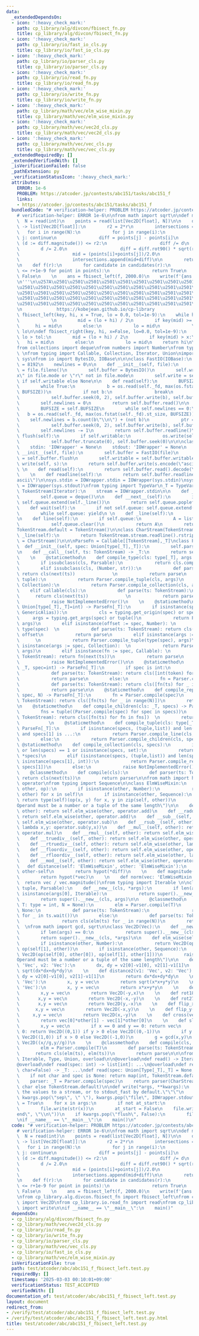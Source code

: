 ```yaml
---
data:
  _extendedDependsOn:
  - icon: ':heavy_check_mark:'
    path: cp_library/alg/divcon/fbisect_fn.py
    title: cp_library/alg/divcon/fbisect_fn.py
  - icon: ':heavy_check_mark:'
    path: cp_library/io/fast_io_cls.py
    title: cp_library/io/fast_io_cls.py
  - icon: ':heavy_check_mark:'
    path: cp_library/io/parser_cls.py
    title: cp_library/io/parser_cls.py
  - icon: ':heavy_check_mark:'
    path: cp_library/io/read_fn.py
    title: cp_library/io/read_fn.py
  - icon: ':heavy_check_mark:'
    path: cp_library/io/write_fn.py
    title: cp_library/io/write_fn.py
  - icon: ':heavy_check_mark:'
    path: cp_library/math/vec/elm_wise_mixin.py
    title: cp_library/math/vec/elm_wise_mixin.py
  - icon: ':heavy_check_mark:'
    path: cp_library/math/vec/vec2d_cls.py
    title: cp_library/math/vec/vec2d_cls.py
  - icon: ':heavy_check_mark:'
    path: cp_library/math/vec/vec_cls.py
    title: cp_library/math/vec/vec_cls.py
  _extendedRequiredBy: []
  _extendedVerifiedWith: []
  _isVerificationFailed: false
  _pathExtension: py
  _verificationStatusIcon: ':heavy_check_mark:'
  attributes:
    ERROR: 1e-6
    PROBLEM: https://atcoder.jp/contests/abc151/tasks/abc151_f
    links:
    - https://atcoder.jp/contests/abc151/tasks/abc151_f
  bundledCode: "# verification-helper: PROBLEM https://atcoder.jp/contests/abc151/tasks/abc151_f\n\
    # verification-helper: ERROR 1e-6\n\nfrom math import sqrt\n\ndef main():\n  \
    \  N = read(int)\n    points = read(list[Vec2D[float], N])\n\n    def candidates(r)\
    \ -> list[Vec2D[float]]:\n        r2 = 2*r\n        intersections = []\n     \
    \   for i in range(N):\n            for j in range(i):\n                if i ==\
    \ j: continue\n                diff = points[j] - points[i]\n                if\
    \ (d := diff.magnitude()) <= r2:\n                    diff /= d\n            \
    \        d /= 2.0\n                    diff = diff.rot90() * sqrt(r*r - d*d)\n\
    \                    mid = (points[i]+points[j])/2.0\n                    intersections.append(mid-diff)\n\
    \                    intersections.append(mid+diff)\n\n        return intersections\n\
    \n    def f(r):\n        for candidate in candidates(r):\n            if all(candidate.distance(point)\
    \ <= r+1e-9 for point in points):\n                return True\n        return\
    \ False\n    \n    ans = fbisect_left(f, 2000.0)\n    write(f'{ans:0.18f}')\n\n\
    \n'''\n\u257A\u2501\u2501\u2501\u2501\u2501\u2501\u2501\u2501\u2501\u2501\u2501\
    \u2501\u2501\u2501\u2501\u2501\u2501\u2501\u2501\u2501\u2501\u2501\u2501\u2501\
    \u2501\u2501\u2501\u2501\u2501\u2501\u2501\u2501\u2501\u2501\u2501\u2501\u2501\
    \u2501\u2501\u2501\u2501\u2501\u2501\u2501\u2501\u2501\u2501\u2501\u2501\u2501\
    \u2501\u2501\u2501\u2501\u2501\u2501\u2501\u2501\u2501\u2501\u2501\u2501\u2578\
    \n             https://kobejean.github.io/cp-library               \n'''\n\ndef\
    \ fbisect_left(key, hi, x = True, lo = 0.0, tol=1e-9):\n    while hi - lo > tol:\
    \            \n        mid = (lo + hi) / 2\n        if key(mid) >= x:\n      \
    \      hi = mid\n        else:\n            lo = mid\n            \n    return\
    \ lo\n\ndef fbisect_right(key, hi, x=False, lo=0.0, tol=1e-9):\n    while hi -\
    \ lo > tol:\n        mid = (lo + hi) / 2\n        if key(mid) > x:\n         \
    \   hi = mid\n        else:\n            lo = mid\n    return hi\n\n\nimport typing\n\
    from collections import deque\nfrom numbers import Number\nfrom types import GenericAlias\
    \ \nfrom typing import Callable, Collection, Iterator, Union\nimport os\nimport\
    \ sys\nfrom io import BytesIO, IOBase\n\n\nclass FastIO(IOBase):\n    BUFSIZE\
    \ = 8192\n    newlines = 0\n\n    def __init__(self, file):\n        self._fd\
    \ = file.fileno()\n        self.buffer = BytesIO()\n        self.writable = \"\
    x\" in file.mode or \"r\" not in file.mode\n        self.write = self.buffer.write\
    \ if self.writable else None\n\n    def read(self):\n        BUFSIZE = self.BUFSIZE\n\
    \        while True:\n            b = os.read(self._fd, max(os.fstat(self._fd).st_size,\
    \ BUFSIZE))\n            if not b:\n                break\n            ptr = self.buffer.tell()\n\
    \            self.buffer.seek(0, 2), self.buffer.write(b), self.buffer.seek(ptr)\n\
    \        self.newlines = 0\n        return self.buffer.read()\n\n    def readline(self):\n\
    \        BUFSIZE = self.BUFSIZE\n        while self.newlines == 0:\n         \
    \   b = os.read(self._fd, max(os.fstat(self._fd).st_size, BUFSIZE))\n        \
    \    self.newlines = b.count(b\"\\n\") + (not b)\n            ptr = self.buffer.tell()\n\
    \            self.buffer.seek(0, 2), self.buffer.write(b), self.buffer.seek(ptr)\n\
    \        self.newlines -= 1\n        return self.buffer.readline()\n\n    def\
    \ flush(self):\n        if self.writable:\n            os.write(self._fd, self.buffer.getvalue())\n\
    \            self.buffer.truncate(0), self.buffer.seek(0)\n\n\nclass IOWrapper(IOBase):\n\
    \    stdin: 'IOWrapper' = None\n    stdout: 'IOWrapper' = None\n    \n    def\
    \ __init__(self, file):\n        self.buffer = FastIO(file)\n        self.flush\
    \ = self.buffer.flush\n        self.writable = self.buffer.writable\n\n    def\
    \ write(self, s):\n        return self.buffer.write(s.encode(\"ascii\"))\n   \
    \ \n    def read(self):\n        return self.buffer.read().decode(\"ascii\")\n\
    \    \n    def readline(self):\n        return self.buffer.readline().decode(\"\
    ascii\")\n\nsys.stdin = IOWrapper.stdin = IOWrapper(sys.stdin)\nsys.stdout = IOWrapper.stdout\
    \ = IOWrapper(sys.stdout)\nfrom typing import TypeVar\n_T = TypeVar('T')\n\nclass\
    \ TokenStream(Iterator):\n    stream = IOWrapper.stdin\n\n    def __init__(self):\n\
    \        self.queue = deque()\n\n    def __next__(self):\n        if not self.queue:\
    \ self.queue.extend(self._line())\n        return self.queue.popleft()\n    \n\
    \    def wait(self):\n        if not self.queue: self.queue.extend(self._line())\n\
    \        while self.queue: yield\n \n    def _line(self):\n        return TokenStream.stream.readline().split()\n\
    \n    def line(self):\n        if self.queue:\n            A = list(self.queue)\n\
    \            self.queue.clear()\n            return A\n        return self._line()\n\
    TokenStream.default = TokenStream()\n\nclass CharStream(TokenStream):\n    def\
    \ _line(self):\n        return TokenStream.stream.readline().rstrip()\nCharStream.default\
    \ = CharStream()\n\n\nParseFn = Callable[[TokenStream],_T]\nclass Parser:\n  \
    \  def __init__(self, spec: Union[type[_T],_T]):\n        self.parse = Parser.compile(spec)\n\
    \n    def __call__(self, ts: TokenStream) -> _T:\n        return self.parse(ts)\n\
    \    \n    @staticmethod\n    def compile_type(cls: type[_T], args = ()) -> _T:\n\
    \        if issubclass(cls, Parsable):\n            return cls.compile(*args)\n\
    \        elif issubclass(cls, (Number, str)):\n            def parse(ts: TokenStream):\
    \ return cls(next(ts))              \n            return parse\n        elif issubclass(cls,\
    \ tuple):\n            return Parser.compile_tuple(cls, args)\n        elif issubclass(cls,\
    \ Collection):\n            return Parser.compile_collection(cls, args)\n    \
    \    elif callable(cls):\n            def parse(ts: TokenStream):\n          \
    \      return cls(next(ts))              \n            return parse\n        else:\n\
    \            raise NotImplementedError()\n    \n    @staticmethod\n    def compile(spec:\
    \ Union[type[_T],_T]=int) -> ParseFn[_T]:\n        if isinstance(spec, (type,\
    \ GenericAlias)):\n            cls = typing.get_origin(spec) or spec\n       \
    \     args = typing.get_args(spec) or tuple()\n            return Parser.compile_type(cls,\
    \ args)\n        elif isinstance(offset := spec, Number): \n            cls =\
    \ type(spec)  \n            def parse(ts: TokenStream): return cls(next(ts)) +\
    \ offset\n            return parse\n        elif isinstance(args := spec, tuple):\
    \      \n            return Parser.compile_tuple(type(spec), args)\n        elif\
    \ isinstance(args := spec, Collection):  \n            return Parser.compile_collection(type(spec),\
    \ args)\n        elif isinstance(fn := spec, Callable): \n            def parse(ts:\
    \ TokenStream): return fn(next(ts))\n            return parse\n        else:\n\
    \            raise NotImplementedError()\n\n    @staticmethod\n    def compile_line(cls:\
    \ _T, spec=int) -> ParseFn[_T]:\n        if spec is int:\n            fn = Parser.compile(spec)\n\
    \            def parse(ts: TokenStream): return cls([int(token) for token in ts.line()])\n\
    \            return parse\n        else:\n            fn = Parser.compile(spec)\n\
    \            def parse(ts: TokenStream): return cls([fn(ts) for _ in ts.wait()])\n\
    \            return parse\n\n    @staticmethod\n    def compile_repeat(cls: _T,\
    \ spec, N) -> ParseFn[_T]:\n        fn = Parser.compile(spec)\n        def parse(ts:\
    \ TokenStream): return cls([fn(ts) for _ in range(N)])\n        return parse\n\
    \n    @staticmethod\n    def compile_children(cls: _T, specs) -> ParseFn[_T]:\n\
    \        fns = tuple((Parser.compile(spec) for spec in specs))\n        def parse(ts:\
    \ TokenStream): return cls([fn(ts) for fn in fns])  \n        return parse\n \
    \           \n    @staticmethod\n    def compile_tuple(cls: type[_T], specs) ->\
    \ ParseFn[_T]:\n        if isinstance(specs, (tuple,list)) and len(specs) == 2\
    \ and specs[1] is ...:\n            return Parser.compile_line(cls, specs[0])\n\
    \        else:\n            return Parser.compile_children(cls, specs)\n\n   \
    \ @staticmethod\n    def compile_collection(cls, specs):\n        if not specs\
    \ or len(specs) == 1 or isinstance(specs, set):\n            return Parser.compile_line(cls,\
    \ *specs)\n        elif (isinstance(specs, (tuple,list)) and len(specs) == 2 and\
    \ isinstance(specs[1], int)):\n            return Parser.compile_repeat(cls, specs[0],\
    \ specs[1])\n        else:\n            raise NotImplementedError()\n\nclass Parsable:\n\
    \    @classmethod\n    def compile(cls):\n        def parser(ts: TokenStream):\
    \ return cls(next(ts))\n        return parser\n\nfrom math import hypot\n\nimport\
    \ operator\nfrom typing import Sequence\n\nclass ElmWiseMixin:\n    def elm_wise(self,\
    \ other, op):\n        if isinstance(other, Number):\n            return type(self)(op(x,\
    \ other) for x in self)\n        if isinstance(other, Sequence):\n           \
    \ return type(self)(op(x, y) for x, y in zip(self, other))\n        raise ValueError(\"\
    Operand must be a number or a tuple of the same length\")\n\n    def __add__(self,\
    \ other): return self.elm_wise(other, operator.add)\n    def __radd__(self, other):\
    \ return self.elm_wise(other, operator.add)\n    def __sub__(self, other): return\
    \ self.elm_wise(other, operator.sub)\n    def __rsub__(self, other): return self.elm_wise(other,\
    \ lambda x,y: operator.sub(y,x))\n    def __mul__(self, other): return self.elm_wise(other,\
    \ operator.mul)\n    def __rmul__(self, other): return self.elm_wise(other, operator.mul)\n\
    \    def __truediv__(self, other): return self.elm_wise(other, operator.truediv)\n\
    \    def __rtruediv__(self, other): return self.elm_wise(other, lambda x,y: operator.truediv(y,x))\n\
    \    def __floordiv__(self, other): return self.elm_wise(other, operator.floordiv)\n\
    \    def __rfloordiv__(self, other): return self.elm_wise(other, lambda x,y: operator.floordiv(y,x))\n\
    \    def __mod__(self, other): return self.elm_wise(other, operator.mod)\n\n \
    \   def distance(self: 'ElmWiseMixin', other: 'ElmWiseMixin'):\n        diff =\
    \ other-self\n        return hypot(*diff)\n    \n    def magnitude(vec: 'ElmWiseMixin'):\n\
    \        return hypot(*vec)\n    \n    def norm(vec: 'ElmWiseMixin'):\n      \
    \  return vec / vec.magnitude()\nfrom typing import Iterable \n\nclass Vec(ElmWiseMixin,\
    \ tuple, Parsable):\n    def __new__(cls, *args):\n        if len(args) == 1 and\
    \ isinstance(args[0], Iterable):\n            return super().__new__(cls, args[0])\n\
    \        return super().__new__(cls, args)\n\n    @classmethod\n    def compile(cls,\
    \ T: type = int, N = None):\n        elm = Parser.compile(T)\n        if N is\
    \ None:\n            def parse(ts: TokenStream):\n                return cls(elm(ts)\
    \ for _ in ts.wait())\n        else:\n            def parse(ts: TokenStream):\n\
    \                return cls(elm(ts) for _ in range(N))\n        return parse\n\
    \  \nfrom math import gcd, sqrt\n\nclass Vec2D(Vec):\n    def __new__(cls, *args):\n\
    \        if len(args) == 0:\n            return super().__new__(cls, (0,0))\n\
    \        return super().__new__(cls, *args)\n\n    def elm_wise(self, other, op):\n\
    \        if isinstance(other, Number):\n            return Vec2D(op(self[0], other),\
    \ op(self[1], other))\n        if isinstance(other, Sequence):\n            return\
    \ Vec2D(op(self[0], other[0]), op(self[1], other[1]))\n        raise ValueError(\"\
    Operand must be a number or a tuple of the same length\")\n\n    def distance(v1:\
    \ 'Vec', v2: 'Vec'):\n        dx, dy = v2[0]-v1[0], v2[1]-v1[1]\n        return\
    \ sqrt(dx*dx+dy*dy)\n    \n    def distance2(v1: 'Vec', v2: 'Vec'):\n        dx,\
    \ dy = v2[0]-v1[0], v2[1]-v1[1]\n        return dx*dx+dy*dy\n    \n    def magnitude(vec:\
    \ 'Vec'):\n        x, y = vec\n        return sqrt(x*x+y*y)\n    \n    def magnitude2(vec:\
    \ 'Vec'):\n        x, y = vec\n        return x*x+y*y\n    \n    def rot90(vec):\n\
    \        x,y = vec\n        return Vec2D(-y,x)\n    \n    def rot180(vec):\n \
    \       x,y = vec\n        return Vec2D(-x,-y)\n    \n    def rot270(vec):\n \
    \       x,y = vec\n        return Vec2D(y,-x)\n    \n    def flip_x(vec):\n  \
    \      x,y = vec\n        return Vec2D(-x,y)\n    \n    def flip_y(vec):\n   \
    \     x,y = vec\n        return Vec2D(x,-y)\n    \n    def cross(vec, other):\n\
    \        return vec[0]*other[1] - vec[1]*other[0]\n    \n    def slope_norm(vec):\n\
    \        x,y = vec\n        if x == 0 and y == 0: return vec\n        if x ==\
    \ 0: return Vec2D((0,1)) if y > 0 else Vec2D((0,-1))\n        if y == 0: return\
    \ Vec2D((1,0)) if x > 0 else Vec2D((-1,0))\n        g = gcd(x,y)\n        return\
    \ Vec2D((x//g,y//g))\n    \n    @classmethod\n    def compile(cls, T: type = int):\n\
    \        elm = Parser.compile(T)\n        def parse(ts: TokenStream):\n      \
    \      return cls(elm(ts), elm(ts))\n        return parse\n\n\nfrom typing import\
    \ Iterable, Type, Union, overload\n\n@overload\ndef read() -> Iterable[int]: ...\n\
    @overload\ndef read(spec: int) -> list[int]: ...\n@overload\ndef read(spec: Union[Type[_T],_T],\
    \ char=False) -> _T: ...\ndef read(spec: Union[Type[_T],_T] = None, char=False):\n\
    \    if not char and spec is None: return map(int, TokenStream.default.line())\n\
    \    parser: _T = Parser.compile(spec)\n    return parser(CharStream.default if\
    \ char else TokenStream.default)\n\ndef write(*args, **kwargs):\n    \"\"\"Prints\
    \ the values to a stream, or to stdout_fast by default.\"\"\"\n    sep, file =\
    \ kwargs.pop(\"sep\", \" \"), kwargs.pop(\"file\", IOWrapper.stdout)\n    at_start\
    \ = True\n    for x in args:\n        if not at_start:\n            file.write(sep)\n\
    \        file.write(str(x))\n        at_start = False\n    file.write(kwargs.pop(\"\
    end\", \"\\n\"))\n    if kwargs.pop(\"flush\", False):\n        file.flush()\n\
    \nif __name__ == \"__main__\":\n    main()\n"
  code: "# verification-helper: PROBLEM https://atcoder.jp/contests/abc151/tasks/abc151_f\n\
    # verification-helper: ERROR 1e-6\n\nfrom math import sqrt\n\ndef main():\n  \
    \  N = read(int)\n    points = read(list[Vec2D[float], N])\n\n    def candidates(r)\
    \ -> list[Vec2D[float]]:\n        r2 = 2*r\n        intersections = []\n     \
    \   for i in range(N):\n            for j in range(i):\n                if i ==\
    \ j: continue\n                diff = points[j] - points[i]\n                if\
    \ (d := diff.magnitude()) <= r2:\n                    diff /= d\n            \
    \        d /= 2.0\n                    diff = diff.rot90() * sqrt(r*r - d*d)\n\
    \                    mid = (points[i]+points[j])/2.0\n                    intersections.append(mid-diff)\n\
    \                    intersections.append(mid+diff)\n\n        return intersections\n\
    \n    def f(r):\n        for candidate in candidates(r):\n            if all(candidate.distance(point)\
    \ <= r+1e-9 for point in points):\n                return True\n        return\
    \ False\n    \n    ans = fbisect_left(f, 2000.0)\n    write(f'{ans:0.18f}')\n\n\
    \nfrom cp_library.alg.divcon.fbisect_fn import fbisect_left\nfrom cp_library.math.vec.vec2d_cls\
    \ import Vec2D\nfrom cp_library.io.read_fn import read\nfrom cp_library.io.write_fn\
    \ import write\n\nif __name__ == \"__main__\":\n    main()"
  dependsOn:
  - cp_library/alg/divcon/fbisect_fn.py
  - cp_library/math/vec/vec2d_cls.py
  - cp_library/io/read_fn.py
  - cp_library/io/write_fn.py
  - cp_library/io/parser_cls.py
  - cp_library/math/vec/vec_cls.py
  - cp_library/io/fast_io_cls.py
  - cp_library/math/vec/elm_wise_mixin.py
  isVerificationFile: true
  path: test/atcoder/abc/abc151_f_fbisect_left.test.py
  requiredBy: []
  timestamp: '2025-03-03 00:10:01+09:00'
  verificationStatus: TEST_ACCEPTED
  verifiedWith: []
documentation_of: test/atcoder/abc/abc151_f_fbisect_left.test.py
layout: document
redirect_from:
- /verify/test/atcoder/abc/abc151_f_fbisect_left.test.py
- /verify/test/atcoder/abc/abc151_f_fbisect_left.test.py.html
title: test/atcoder/abc/abc151_f_fbisect_left.test.py
---
```

